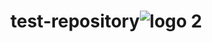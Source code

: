# test-repository![logo 2](https://user-images.githubusercontent.com/130210516/234183109-b1a2fe76-4388-4843-9d71-a541d0e02fb0.jpg)
